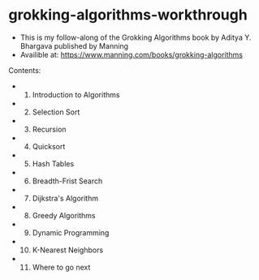 # grokking-algorithms-workthrough
- This is my follow-along of the Grokking Algorithms book by Aditya Y. Bhargava published by Manning
- Availible at: https://www.manning.com/books/grokking-algorithms

Contents:
- 1) Introduction to Algorithms
- 2) Selection Sort
- 3) Recursion
- 4) Quicksort
- 5) Hash Tables
- 6) Breadth-Frist Search
- 7) Dijkstra's Algorithm
- 8) Greedy Algorithms
- 9) Dynamic Programming
- 10) K-Nearest Neighbors
- 11) Where to go next

